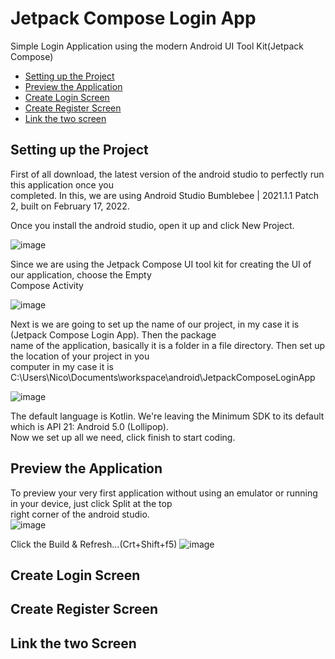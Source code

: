 # Jetpack Compose Login App
Simple Login Application using the modern Android UI Tool Kit(Jetpack Compose) 

- [Setting up the Project](#setting-up-the-project)
- [Preview the Application](#preview-the-application)
- [Create Login Screen](#create-login-screen)
- [Create Register Screen](#create-register-screen)
- [Link the two screen](#link-the-two-screen)
    
## Setting up the Project
First of all download, the latest version of the android studio to perfectly run this application once you   
completed.
In this, we are using Android Studio Bumblebee | 2021.1.1 Patch 2, built on February 17, 2022.

Once you install the android studio, open it up and click New Project.

![image](https://user-images.githubusercontent.com/10582037/158912560-44a9f836-e849-4a50-96db-570241f3a7dd.png)


Since we are using the Jetpack Compose UI tool kit for creating the UI of our application, choose the Empty   
Compose Activity

![image](https://user-images.githubusercontent.com/10582037/158912853-bb6c3c86-5273-4eb8-87a0-834b0c5563e9.png)

Next is we are going to set up the name of our project, in my case it is (Jetpack Compose Login App). Then the package    
name of the application, basically it is a folder in a file directory. Then set up the location of your project in you   
computer in my case it is C:\Users\Nico\Documents\workspace\android\JetpackComposeLoginApp

![image](https://user-images.githubusercontent.com/10582037/158913659-8bdc6d59-96bc-4607-9a98-159a5260c1d6.png)

The default language is Kotlin. We're leaving the Minimum SDK to its default which is API 21: Android 5.0 (Lollipop).  
Now we set up all we need, click finish to start coding.  

## Preview the Application    
To preview your very first application without using an emulator or running in your device, just click Split at the top  
right corner of the android studio.    
![image](https://user-images.githubusercontent.com/10582037/158916947-bb3a501f-5374-4f13-ba34-2f4202f40c67.png)  

Click the Build & Refresh...(Crt+Shift+f5)
![image](https://user-images.githubusercontent.com/10582037/158918195-8ae625fc-6785-4561-841e-51dcba030172.png)  

  
## Create Login Screen    
## Create Register Screen  
## Link the two Screen  

